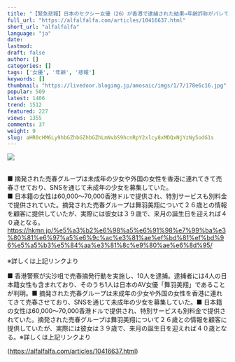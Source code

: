 ```yaml
---
title: "【緊急悲報】日本のセクシー女優（26）が香港で逮捕された結果→年齢詐称がバレて終わる : アルファルファモザイク"
full_url: "https://alfalfalfa.com/articles/10416637.html"
short_url: "alfalfalfa"
language: "ja"
date: 
lastmod: 
draft: false
author: []
categories: []
tags: ['女優', '年齢', '悲報']
keywords: []
thumbnail: "https://livedoor.blogimg.jp/amosaic/imgs/1/7/178e6c16.jpg"
popular: 509
latest: 1406
trend: 1512
featured: 227
views: 1355
comments: 37
weight: 9
slug: aHR0cHM6Ly9hbGZhbGZhbGZhLmNvbS9hcnRpY2xlcy8xMDQxNjYzNy5odG1s
---
```


![](https://livedoor.blogimg.jp/amosaic/imgs/1/7/178e6c16.jpg)

<div><br> ■ 摘発された売春グループは未成年の少女や外国の女性を香港に連れてきて売春させており、SNSを通じて未成年の少女を募集していた。<br> ■ 日本籍の女性は60,000〜70,000香港ドルで提供され、特別サービスも別料金で提供されていた。摘発された売春グループは舞羽美翔について２６歳との情報を顧客に提供していたが、実際には彼女は３９歳で、来月の誕生日を迎えれば４０歳となる。<br> <a href='https://hkmn.jp/%e5%a3%b2%e6%98%a5%e6%91%98%e7%99%ba%e3%80%81%e6%97%a5%e6%9c%ac%e3%81%ae%ef%bd%81%ef%bd%96%e5%a5%b3%e5%84%aa%e3%81%8c%e9%80%ae%e6%8d%95/' target='_blank' rel='nofollow'>https://hkmn.jp/%e5%a3%b2%e6%98%a5%e6%91%98%e7%99%ba%e3%80%81%e6%97%a5%e6%9c%ac%e3%81%ae%ef%bd%81%ef%bd%96%e5%a5%b3%e5%84%aa%e3%81%8c%e9%80%ae%e6%8d%95/</a><br> <br> ※詳しくは上記リンクより<br> <p>■ 香港警察が尖沙咀で売春摘発行動を実施し、10人を逮捕。逮捕者には4人の日本籍女性も含まれており、そのうち1人は日本のAV女優「舞羽美翔」であることが判明。■ 摘発された売春グループは未成年の少女や外国の女性を香港に連れてきて売春させており、SNSを通じて未成年の少女を募集していた。■ 日本籍の女性は60,000〜70,000香港ドルで提供され、特別サービスも別料金で提供されていた。摘発された売春グループは舞羽美翔について２６歳との情報を顧客に提供していたが、実際には彼女は３９歳で、来月の誕生日を迎えれば４０歳となる。※詳しくは上記リンクより</p></div>

(https://alfalfalfa.com/articles/10416637.html)
